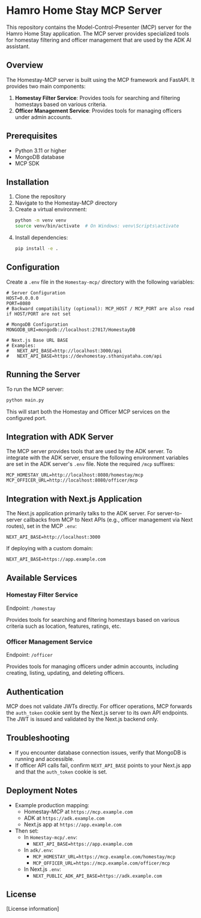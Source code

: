 # Hamro Home Stay MCP Server

This repository contains the Model-Control-Presenter (MCP) server for the Hamro Home Stay application. The MCP server provides specialized tools for homestay filtering and officer management that are used by the ADK AI assistant.

## Overview

The Homestay-MCP server is built using the MCP framework and FastAPI. It provides two main components:

1. **Homestay Filter Service**: Provides tools for searching and filtering homestays based on various criteria.
2. **Officer Management Service**: Provides tools for managing officers under admin accounts.

## Prerequisites

- Python 3.11 or higher
- MongoDB database
- MCP SDK

## Installation

1. Clone the repository
2. Navigate to the Homestay-MCP directory
3. Create a virtual environment:
   ```bash
   python -m venv venv
   source venv/bin/activate  # On Windows: venv\Scripts\activate
   ```
4. Install dependencies:
   ```bash
   pip install -e .
   ```

## Configuration

Create a `.env` file in the `Homestay-mcp/` directory with the following variables:

```
# Server Configuration
HOST=0.0.0.0
PORT=8080
# Backward compatibility (optional): MCP_HOST / MCP_PORT are also read if HOST/PORT are not set

# MongoDB Configuration
MONGODB_URI=mongodb://localhost:27017/HomestayDB

# Next.js Base URL BASE
# Examples:
#   NEXT_API_BASE=http://localhost:3000/api
#   NEXT_API_BASE=https://devhomestay.sthaniyataha.com/api

```

## Running the Server

To run the MCP server:

```bash
python main.py
```

This will start both the Homestay and Officer MCP services on the configured port.

## Integration with ADK Server

The MCP server provides tools that are used by the ADK server. To integrate with the ADK server, ensure the following environment variables are set in the ADK server's `.env` file. Note the required `/mcp` suffixes:

```
MCP_HOMESTAY_URL=http://localhost:8080/homestay/mcp
MCP_OFFICER_URL=http://localhost:8080/officer/mcp
```

## Integration with Next.js Application

The Next.js application primarily talks to the ADK server. For server-to-server callbacks from MCP to Next APIs (e.g., officer management via Next routes), set in the MCP `.env`:

```
NEXT_API_BASE=http://localhost:3000
```

If deploying with a custom domain:

```
NEXT_API_BASE=https://app.example.com
```

## Available Services

### Homestay Filter Service

Endpoint: `/homestay`

Provides tools for searching and filtering homestays based on various criteria such as location, features, ratings, etc.

### Officer Management Service

Endpoint: `/officer`

Provides tools for managing officers under admin accounts, including creating, listing, updating, and deleting officers.

## Authentication

MCP does not validate JWTs directly. For officer operations, MCP forwards the `auth_token` cookie sent by the Next.js server to its own API endpoints. The JWT is issued and validated by the Next.js backend only.

## Troubleshooting

- If you encounter database connection issues, verify that MongoDB is running and accessible.
- If officer API calls fail, confirm `NEXT_API_BASE` points to your Next.js app and that the `auth_token` cookie is set.

## Deployment Notes

- Example production mapping:
  - Homestay-MCP at `https://mcp.example.com`
  - ADK at `https://adk.example.com`
  - Next.js app at `https://app.example.com`
- Then set:
  - In `Homestay-mcp/.env`:
    - `NEXT_API_BASE=https://app.example.com`
  - In `adk/.env`:
    - `MCP_HOMESTAY_URL=https://mcp.example.com/homestay/mcp`
    - `MCP_OFFICER_URL=https://mcp.example.com/officer/mcp`
  - In Next.js `.env`:
    - `NEXT_PUBLIC_ADK_API_BASE=https://adk.example.com`

## License

[License information]